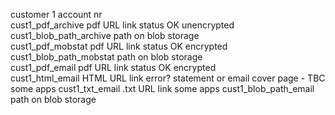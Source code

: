 customer 1	account nr	 	 	 
cust1_pdf_archive	pdf URL link	status OK	unencrypted	 
cust1_blob_path_archive	path on blob storage	 	 	 
cust1_pdf_mobstat	pdf URL link	status OK	encrypted	 
cust1_blob_path_mobstat	path on blob storage	 	 	 
cust1_pdf_email	pdf URL link	status OK	encrypted	 
cust1_html_email	HTML URL link	error?	statement or email cover page - TBC	some apps
cust1_txt_email	.txt URL link	 	 	some apps
cust1_blob_path_email	path on blob storage	 	 	
